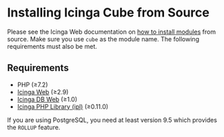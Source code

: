 # Installing Icinga Cube from Source

Please see the Icinga Web documentation on
[how to install modules](https://icinga.com/docs/icinga-web-2/latest/doc/08-Modules/#installation) from source.
Make sure you use `cube` as the module name. The following requirements must also be met.

## Requirements

* PHP (≥7.2)
* [Icinga Web](https://github.com/Icinga/icingaweb2) (≥2.9)
* [Icinga DB Web](https://github.com/Icinga/icingadb-web) (≥1.0)
* [Icinga PHP Library (ipl)](https://github.com/Icinga/icinga-php-library) (≥0.11.0)

If you are using PostgreSQL, you need at least version 9.5 which provides the `ROLLUP` feature.
<!-- {% include "02-Installation.md" %} -->
